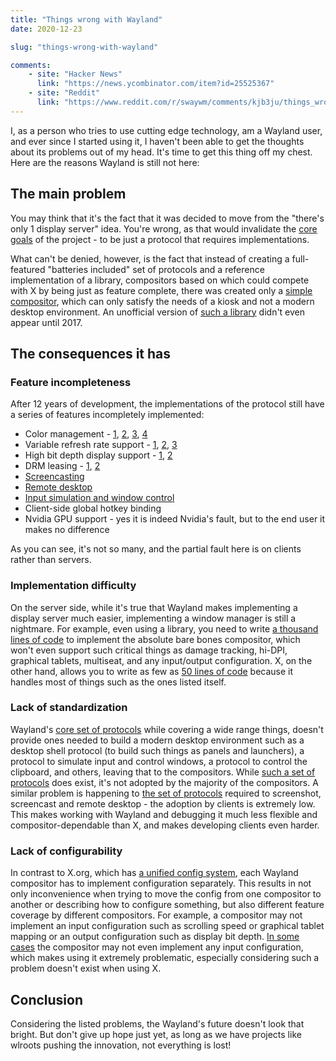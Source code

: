 ```yaml
---
title: "Things wrong with Wayland"
date: 2020-12-23

slug: "things-wrong-with-wayland"

comments:
    - site: "Hacker News"
      link: "https://news.ycombinator.com/item?id=25525367"
    - site: "Reddit"
      link: "https://www.reddit.com/r/swaywm/comments/kjb3ju/things_wrong_with_wayland/"
---
```


I, as a person who tries to use cutting edge technology, am a Wayland
user, and ever since I started using it, I haven't been able to get
the thoughts about its problems out of my head. It's time to get this
thing off my chest. Here are the reasons Wayland is still not here:

## The main problem

You may think that it's the fact that it was decided to move from the
"there's only 1 display server" idea. You're wrong, as that would
invalidate the [core goals] of the project - to be just a protocol
that requires implementations.

[core goals]: https://wayland.freedesktop.org/

What can't be denied, however, is the fact that instead of creating a
full-featured "batteries included" set of protocols and a reference
implementation of a library, compositors based on which could compete
with X by being just as feature complete, there was created only a
[simple compositor], which can only satisfy the needs of a kiosk and
not a modern desktop environment. An unofficial version of [such a
library] didn't even appear until 2017.

[simple compositor]: https://gitlab.freedesktop.org/wayland/weston "weston"
[such a library]: https://github.com/swaywm/wlroots/ "wlroots"

## The consequences it has

### Feature incompleteness

After 12 years of development, the implementations of the protocol
still have a series of features incompletely implemented:

* Color management -
  [1](https://gitlab.freedesktop.org/wayland/wayland-protocols/-/merge_requests/14),
  [2](https://github.com/swaywm/wlroots/pull/2353),
  [3](https://gitlab.gnome.org/GNOME/mutter/-/issues/1360),
  [4](https://invent.kde.org/plasma/kwin/-/issues/11)
* Variable refresh rate support -
  [1](https://gitlab.freedesktop.org/wayland/wayland/-/issues/84),
  [2](https://gitlab.gnome.org/GNOME/mutter/-/merge_requests/1154),
  [3](https://bugs.kde.org/show_bug.cgi?id=405912)
* High bit depth display support -
  [1](https://github.com/swaywm/wlroots/issues/1378),
  [2](https://gitlab.gnome.org/GNOME/mutter/-/issues/1391)
* DRM leasing -
  [1](https://gitlab.freedesktop.org/wayland/wayland-protocols/-/merge_requests/49),
  [2](https://github.com/swaywm/wlroots/issues/1723)
* [Screencasting](https://github.com/obsproject/rfcs/pull/14)
* [Remote desktop](https://community.teamviewer.com/English/discussion/26340/state-of-wayland-teamviewer)
* [Input simulation and window control](https://github.com/ReimuNotMoe/ydotool)
* Client-side global hotkey binding
* Nvidia GPU support - yes it is indeed Nvidia's fault, but to the
  end user it makes no difference

As you can see, it's not so many, and the partial fault here is on
clients rather than servers.

### Implementation difficulty

On the server side, while it's true that Wayland makes implementing a
display server much easier, implementing a window manager is still a
nightmare. For example, even using a library, you need to write [a
thousand lines of code] to implement the absolute bare bones
compositor, which won't even support such critical things as damage
tracking, hi-DPI, graphical tablets, multiseat, and any input/output
configuration. X, on the other hand, allows you to write as few as [50
lines of code] because it handles most of things such as the ones
listed itself.

[a thousand lines of code]: https://github.com/swaywm/wlroots/tree/master/tinywl "tinywl"
[50 lines of code]: http://incise.org/tinywm.html "tinywm"

### Lack of standardization

Wayland's [core set of protocols] while covering a wide range things,
doesn't provide ones needed to build a modern desktop environment such
as a desktop shell protocol (to build such things as panels and
launchers), a protocol to simulate input and control windows, a
protocol to control the clipboard, and others, leaving that to the
compositors. While [such a set of protocols] does exist, it's not
adopted by the majority of the compositors. A similar problem is
happening to [the set of protocols] required to screenshot, screencast
and remote desktop - the adoption by clients is extremely low. This
makes working with Wayland and debugging it much less flexible and
compositor-dependable than X, and makes developing clients even
harder.

[core set of protocols]: https://gitlab.freedesktop.org/wayland/wayland-protocols/
[such a set of protocols]: https://github.com/swaywm/wlr-protocols/ "wlr-protocols"
[the set of protocols]: https://github.com/flatpak/xdg-desktop-portal "xdg-desktop-portal"

### Lack of configurability

In contrast to X.org, which has [a unified config system], each
Wayland compositor has to implement configuration separately. This
results in not only inconvenience when trying to move the config from
one compositor to another or describing how to configure something,
but also different feature coverage by different compositors. For
example, a compositor may not implement an input configuration such as
scrolling speed or graphical tablet mapping or an output configuration
such as display bit depth. [In some cases] the compositor may not even
implement any input configuration, which makes using it extremely
problematic, especially considering such a problem doesn't exist when
using X.

[a unified config system]: https://linux.die.net/man/5/xorg.conf
[In some cases]: https://github.com/Hjdskes/cage/issues/138

## Conclusion

Considering the listed problems, the Wayland's future doesn't look
that bright. But don't give up hope just yet, as long as we have
projects like wlroots pushing the innovation, not everything is lost!
